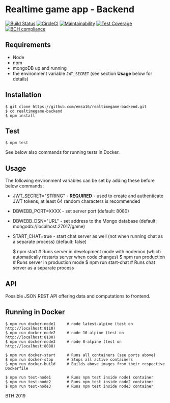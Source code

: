 # Realtime game app - Backend

[![Build Status](https://travis-ci.org/emsa16/realtimegame-backend.svg?branch=master)](https://travis-ci.org/emsa16/realtimegame-backend)
[![CircleCI](https://circleci.com/gh/emsa16/realtimegame-backend.svg?style=svg)](https://circleci.com/gh/emsa16/realtimegame-backend)
[![Maintainability](https://api.codeclimate.com/v1/badges/6ae0f826a811495d302b/maintainability)](https://codeclimate.com/github/emsa16/realtimegame-backend/maintainability)
[![Test Coverage](https://api.codeclimate.com/v1/badges/6ae0f826a811495d302b/test_coverage)](https://codeclimate.com/github/emsa16/realtimegame-backend/test_coverage)
[![BCH compliance](https://bettercodehub.com/edge/badge/emsa16/realtimegame-backend?branch=master)](https://bettercodehub.com/results/emsa16/realtimegame-backend)



## Requirements
- Node
- npm
- mongoDB up and running
- the environment variable `JWT_SECRET` (see section **Usage** below for details)

## Installation
    $ git clone https://github.com/emsa16/realtimegame-backend.git
    $ cd realtimegame-backend
    $ npm install


## Test
    $ npm test

See below also commands for running tests in Docker.


## Usage
The following environment variables can be set by adding these before below commands:
- JWT_SECRET="STRING" - **REQUIRED** - used to create and authenticate JWT tokens, at least 64 random characters is recommended
- DBWEBB_PORT=XXXX - set server port (default: 8080)
- DBWEBB_DSN="URL" - set address to the Mongo database (default: mongodb://localhost:27017/game)
- START_CHAT=true - start chat server as well (not when running chat as a separate process) (default: false)

    $ npm start                 # Runs server in development mode with nodemon (which automatically restarts server when code changes)
    $ npm run production        # Runs server in production mode
    $ npm run start-chat        # Runs chat server as a separate process


## API
Possible JSON REST API offering data and computations to frontend.


## Running in Docker
    $ npm run docker-node1     # node latest-alpine (test on http://localhost:8110)
    $ npm run docker-node2     # node 10-alpine (test on http://localhost:8100)
    $ npm run docker-node3     # node 8-alpine (test on http://localhost:8088)

    $ npm run docker-start     # Runs all containers (see ports above)
    $ npm run docker-stop      # Stops all active containers
    $ npm run docker-build     # Builds above images from their respective Dockerfile

    $ npm run test-node1       # Runs npm test inside node1 container
    $ npm run test-node2       # Runs npm test inside node2 container
    $ npm run test-node3       # Runs npm test inside node3 container


BTH 2019
